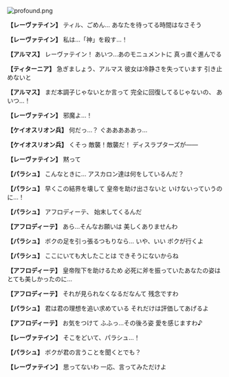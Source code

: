 
![profound.png](../images/backgrounds/profound.png)

**【レーヴァテイン】**
ティル、ごめん…
あなたを待ってる時間はなさそう

**【レーヴァテイン】**
私は…「神」を殺す…！

**【アルマス】**
レーヴァテイン！
あいつ…あのモニュメントに
真っ直ぐ進んでる

**【ティターニア】**
急ぎましょう、アルマス
彼女は冷静さを失っています
引き止めないと

**【アルマス】**
まだ本調子じゃないとか言って
完全に回復してるじゃないの、
あいつ…！

**【レーヴァテイン】**
邪魔よ…！

**【ケイオスリオン兵】**
何だっ…？
ぐあああああっ…

**【ケイオスリオン兵】**
くそっ
敵襲！敵襲だ！
ディスラプターズが――

**【レーヴァテイン】**
黙って

**【パラシュ】**
こんなときに…
アスカロン達は何をしているんだ？

**【パラシュ】**
早くこの結界を壊して
皇帝を助け出さないと
いけないっていうのに…！

**【パラシュ】**
アフロディーテ、
始末してくるんだ

**【アフロディーテ】**
あら…そんなお願いは
美しくありませんわ

**【パラシュ】**
ボクの足を引っ張るつもりなら…
いや、いい
ボクが行くよ

**【パラシュ】**
ここにいても大したことは
できそうにないからね

**【アフロディーテ】**
皇帝陛下を助けるため
必死に斧を振っていたあなたの姿は
とても美しかったのに…

**【アフロディーテ】**
それが見られなくなるだなんて
残念ですわ

**【パラシュ】**
君は君の理想を追い求めている
それだけは評価してあげるよ

**【アフロディーテ】**
お気をつけて
ふふっ…その後ろ姿
愛を感じますわ♪

**【レーヴァテイン】**
そこをどいて、パラシュ…！

**【パラシュ】**
ボクが君の言うことを聞くとでも？

**【レーヴァテイン】**
思ってないわ
一応、言ってみただけよ